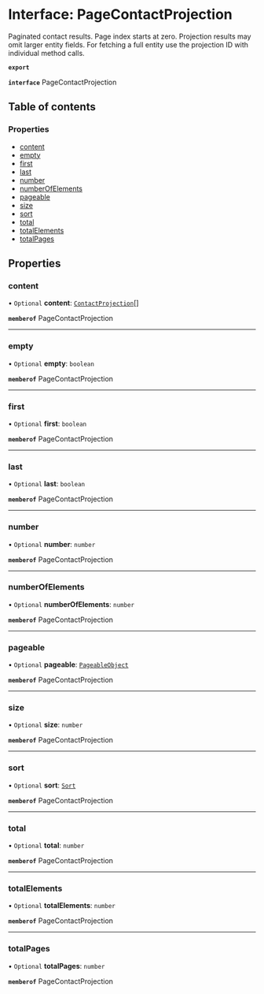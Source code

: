 # Interface: PageContactProjection

Paginated contact results. Page index starts at zero. Projection results may omit larger entity fields. For fetching a full entity use the projection ID with individual method calls.

**`export`**

**`interface`** PageContactProjection

## Table of contents

### Properties

- [content](PageContactProjection.md#content)
- [empty](PageContactProjection.md#empty)
- [first](PageContactProjection.md#first)
- [last](PageContactProjection.md#last)
- [number](PageContactProjection.md#number)
- [numberOfElements](PageContactProjection.md#numberofelements)
- [pageable](PageContactProjection.md#pageable)
- [size](PageContactProjection.md#size)
- [sort](PageContactProjection.md#sort)
- [total](PageContactProjection.md#total)
- [totalElements](PageContactProjection.md#totalelements)
- [totalPages](PageContactProjection.md#totalpages)

## Properties

### content

• `Optional` **content**: [`ContactProjection`](ContactProjection.md)[]

**`memberof`** PageContactProjection

___

### empty

• `Optional` **empty**: `boolean`

**`memberof`** PageContactProjection

___

### first

• `Optional` **first**: `boolean`

**`memberof`** PageContactProjection

___

### last

• `Optional` **last**: `boolean`

**`memberof`** PageContactProjection

___

### number

• `Optional` **number**: `number`

**`memberof`** PageContactProjection

___

### numberOfElements

• `Optional` **numberOfElements**: `number`

**`memberof`** PageContactProjection

___

### pageable

• `Optional` **pageable**: [`PageableObject`](PageableObject.md)

**`memberof`** PageContactProjection

___

### size

• `Optional` **size**: `number`

**`memberof`** PageContactProjection

___

### sort

• `Optional` **sort**: [`Sort`](Sort.md)

**`memberof`** PageContactProjection

___

### total

• `Optional` **total**: `number`

**`memberof`** PageContactProjection

___

### totalElements

• `Optional` **totalElements**: `number`

**`memberof`** PageContactProjection

___

### totalPages

• `Optional` **totalPages**: `number`

**`memberof`** PageContactProjection
